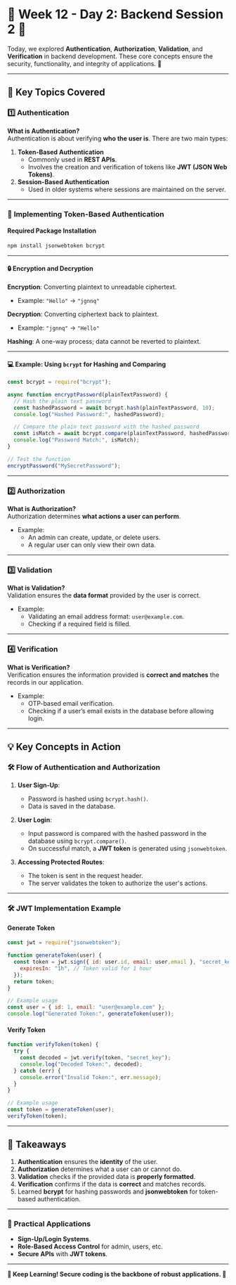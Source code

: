 # 🌟 Week 12 - Day 2: Backend Session 2 🌟  
Today, we explored **Authentication**, **Authorization**, **Validation**, and **Verification** in backend development. These core concepts ensure the security, functionality, and integrity of applications. 🚀  

---

## 📌 **Key Topics Covered**

### 1️⃣ **Authentication**  
**What is Authentication?**  
Authentication is about verifying **who the user is**. There are two main types:  
1. **Token-Based Authentication**  
   - Commonly used in **REST APIs**.
   - Involves the creation and verification of tokens like **JWT (JSON Web Tokens)**.  
2. **Session-Based Authentication**  
   - Used in older systems where sessions are maintained on the server.  

---

### 🔧 **Implementing Token-Based Authentication**  
#### **Required Package Installation**  
```bash
npm install jsonwebtoken bcrypt
```  

---

#### 🔒 **Encryption and Decryption**  
**Encryption**: Converting plaintext to unreadable ciphertext.  
- Example: `"Hello"` → `"jgnnq"`  

**Decryption**: Converting ciphertext back to plaintext.  
- Example: `"jgnnq"` → `"Hello"`  

**Hashing**: A one-way process; data cannot be reverted to plaintext.  

---

#### 💻 **Example: Using `bcrypt` for Hashing and Comparing**  

```javascript
const bcrypt = require("bcrypt");

async function encryptPassword(plainTextPassword) {
  // Hash the plain text password
  const hashedPassword = await bcrypt.hash(plainTextPassword, 10);
  console.log("Hashed Password:", hashedPassword);

  // Compare the plain text password with the hashed password
  const isMatch = await bcrypt.compare(plainTextPassword, hashedPassword);
  console.log("Password Match:", isMatch);
}

// Test the function
encryptPassword("MySecretPassword");
```

---

### 2️⃣ **Authorization**  
**What is Authorization?**  
Authorization determines **what actions a user can perform**.  
- Example:  
  - An admin can create, update, or delete users.  
  - A regular user can only view their own data.  

---

### 3️⃣ **Validation**  
**What is Validation?**  
Validation ensures the **data format** provided by the user is correct.  
- Example:  
  - Validating an email address format: `user@example.com`.  
  - Checking if a required field is filled.  

---

### 4️⃣ **Verification**  
**What is Verification?**  
Verification ensures the information provided is **correct and matches** the records in our application.  
- Example:  
  - OTP-based email verification.  
  - Checking if a user’s email exists in the database before allowing login.  

---

## 💡 **Key Concepts in Action**  

### 🛠️ **Flow of Authentication and Authorization**
1. **User Sign-Up**:  
   - Password is hashed using `bcrypt.hash()`.  
   - Data is saved in the database.  

2. **User Login**:  
   - Input password is compared with the hashed password in the database using `bcrypt.compare()`.  
   - On successful match, a **JWT token** is generated using `jsonwebtoken`.  

3. **Accessing Protected Routes**:  
   - The token is sent in the request header.  
   - The server validates the token to authorize the user's actions.  

---

### 🛠️ **JWT Implementation Example**  

#### **Generate Token**  
```javascript
const jwt = require("jsonwebtoken");

function generateToken(user) {
  const token = jwt.sign({ id: user.id, email: user.email }, "secret_key", {
    expiresIn: "1h", // Token valid for 1 hour
  });
  return token;
}

// Example usage
const user = { id: 1, email: "user@example.com" };
console.log("Generated Token:", generateToken(user));
```

#### **Verify Token**  
```javascript
function verifyToken(token) {
  try {
    const decoded = jwt.verify(token, "secret_key");
    console.log("Decoded Token:", decoded);
  } catch (err) {
    console.error("Invalid Token:", err.message);
  }
}

// Example usage
const token = generateToken(user);
verifyToken(token);
```

---

## 🚀 **Takeaways**
1. **Authentication** ensures the **identity** of the user.  
2. **Authorization** determines what a user can or cannot do.  
3. **Validation** checks if the provided data is **properly formatted**.  
4. **Verification** confirms if the data is **correct** and matches records.  
5. Learned **bcrypt** for hashing passwords and **jsonwebtoken** for token-based authentication.  

---

### 📌 **Practical Applications**  
- **Sign-Up/Login Systems**.  
- **Role-Based Access Control** for admin, users, etc.  
- **Secure APIs** with **JWT tokens**.  

---

**🌟 Keep Learning! Secure coding is the backbone of robust applications. 🌟**  